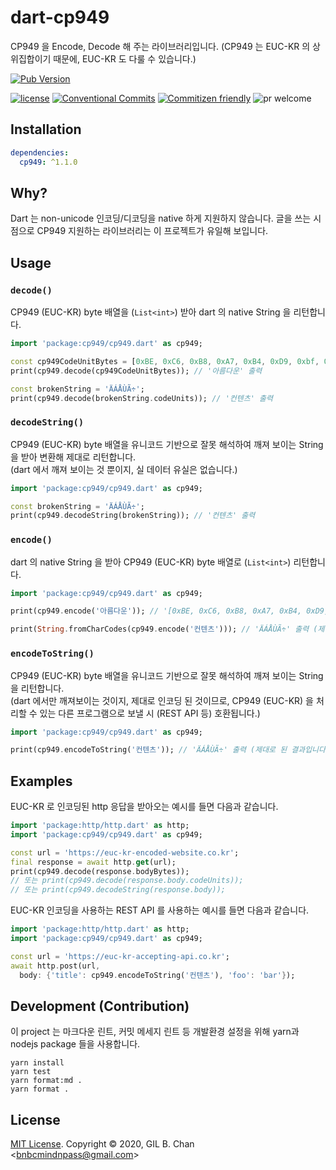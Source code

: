 # dart-cp949

CP949 을 Encode, Decode 해 주는 라이브러리입니다.
(CP949 는 EUC-KR 의 상위집합이기 때문에, EUC-KR 도 다룰 수 있습니다.)

[![Pub Version](https://img.shields.io/pub/v/cp949?color=blueviolet&style=flat-square&labelColor=black)](https://pub.dev/packages/cp949)

[![license](https://img.shields.io/badge/license-MIT-ff4081.svg?style=flat-square&labelColor=black)](./LICENSE)
[![Conventional Commits](https://img.shields.io/badge/Conventional%20Commits-1.0.0-ffab00.svg?style=flat-square&labelColor=black)](https://conventionalcommits.org)
[![Commitizen friendly](https://img.shields.io/badge/Commitizen-cz_conventional_changelog-dd2c00.svg?style=flat-square&labelColor=black)](http://commitizen.github.io/cz-cli/)
![pr welcome](https://img.shields.io/badge/PRs-welcome-09FF33.svg?style=flat-square&labelColor=black)

## Installation

```yaml
dependencies:
  cp949: ^1.1.0
```

## Why?

Dart 는 non-unicode 인코딩/디코딩을 native 하게 지원하지 않습니다.
글을 쓰는 시점으로 CP949 지원하는 라이브러리는 이 프로젝트가 유일해 보입니다.

## Usage

### `decode()`

CP949 (EUC-KR) byte 배열을 (`List<int>`) 받아 dart 의 native String 을 리턴합니다.

```dart
import 'package:cp949/cp949.dart' as cp949;

const cp949CodeUnitBytes = [0xBE, 0xC6, 0xB8, 0xA7, 0xB4, 0xD9, 0xbf, 0xee];
print(cp949.decode(cp949CodeUnitBytes)); // '아름다운' 출력

const brokenString = 'ÄÁÅÙÃ÷';
print(cp949.decode(brokenString.codeUnits)); // '컨텐츠' 출력
```

### `decodeString()`

CP949 (EUC-KR) byte 배열을 유니코드 기반으로 잘못 해석하여 깨져 보이는 String 을 받아 변환해 제대로 리턴합니다.  
(dart 에서 깨져 보이는 것 뿐이지, 실 데이터 유실은 없습니다.)

```dart
import 'package:cp949/cp949.dart' as cp949;

const brokenString = 'ÄÁÅÙÃ÷';
print(cp949.decodeString(brokenString)); // '컨텐츠' 출력
```

### `encode()`

dart 의 native String 을 받아 CP949 (EUC-KR) byte 배열로 (`List<int>`) 리턴합니다.

```dart
import 'package:cp949/cp949.dart' as cp949;

print(cp949.encode('아름다운')); // '[0xBE, 0xC6, 0xB8, 0xA7, 0xB4, 0xD9, 0xBF, 0xEE]' 출력

print(String.fromCharCodes(cp949.encode('컨텐츠'))); // 'ÄÁÅÙÃ÷' 출력 (제대로 된 결과입니다!)
```

### `encodeToString()`

CP949 (EUC-KR) byte 배열을 유니코드 기반으로 잘못 해석하여 깨져 보이는 String 을 리턴합니다.  
(dart 에서만 깨져보이는 것이지, 제대로 인코딩 된 것이므로, CP949 (EUC-KR) 을 처리할 수 있는 다른 프로그램으로 보낼 시 (REST API 등) 호환됩니다.)

```dart
import 'package:cp949/cp949.dart' as cp949;

print(cp949.encodeToString('컨텐츠')); // 'ÄÁÅÙÃ÷' 출력 (제대로 된 결과입니다!)
```

## Examples

EUC-KR 로 인코딩된 http 응답을 받아오는 예시를 들면 다음과 같습니다.

```dart
import 'package:http/http.dart' as http;
import 'package:cp949/cp949.dart' as cp949;

const url = 'https://euc-kr-encoded-website.co.kr';
final response = await http.get(url);
print(cp949.decode(response.bodyBytes));
// 또는 print(cp949.decode(response.body.codeUnits));
// 또는 print(cp949.decodeString(response.body));
```

EUC-KR 인코딩을 사용하는 REST API 를 사용하는 예시를 들면 다음과 같습니다.

```dart
import 'package:http/http.dart' as http;
import 'package:cp949/cp949.dart' as cp949;

const url = 'https://euc-kr-accepting-api.co.kr';
await http.post(url,
  body: {'title': cp949.encodeToString('컨텐츠'), 'foo': 'bar'});
```

## Development (Contribution)

이 project 는 마크다운 린트, 커밋 메세지 린트 등 개발환경 설정을 위해 yarn과 nodejs package 들을 사용합니다.

```shell
yarn install
yarn test
yarn format:md .
yarn format .
```

## License

[MIT License](LICENSE). Copyright &copy; 2020, GIL B. Chan <[bnbcmindnpass@gmail.com](mailto:bnbcmindnpass@gmail.com)>
